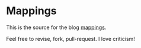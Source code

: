 Mappings
========

This is the source for the blog [mappings](ChristoSilvia.github.io).

Feel free to revise, fork, pull-request.  I love criticism!
